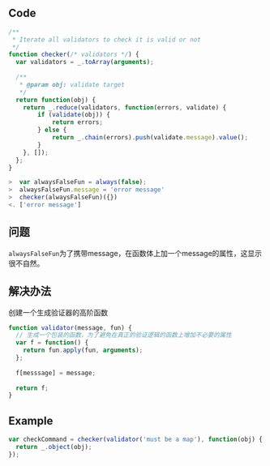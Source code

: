 Code
----
```javascript
/**
 * Iterate all validators to check it is valid or not
 */
function checker(/* validators */) {
  var validators = _.toArray(arguments);
  
  /**
   * @param obj: validate target
   */
  return function(obj) {
  	return _.reduce(validators, function(errors, validate) {
  		if (validate(obj)) {
  			return errors;
  		} else {
  			return _.chain(errors).push(validate.message).value();
  		}
  	}, []);
  };
}

>  var alwaysFalseFun = always(false);
>  alwaysFalseFun.message = 'error message'
>  checker(alwaysFalseFun)({})
<. ['error message']
```

问题
---
`alwaysFalseFun`为了携带message，在函数体上加一个message的属性，这显示很不自然。

解决办法
---
创建一个生成验证器的高阶函数
```javascript
function validator(message, fun) {
  // 生成一个包装的函数，为了避免在真正的验证逻辑的函数上增加不必要的属性
  var f = function() {
    return fun.apply(fun, arguments);
  };
  
  f[messsage] = message;
  
  return f;
}
```

Example
---
```javascript
var checkCommand = checker(validator('must be a map'), function(obj) {
  return _.object(obj);
});
```
